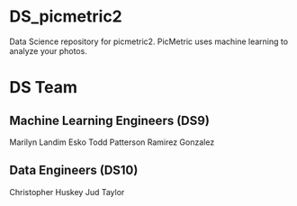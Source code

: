 # DS_picmetric2
Data Science repository for picmetric2. PicMetric uses machine learning to analyze your photos.

# DS Team

## Machine Learning Engineers (DS9)
Marilyn Landim Esko
Todd Patterson Ramirez Gonzalez

## Data Engineers (DS10)
Christopher Huskey
Jud Taylor
